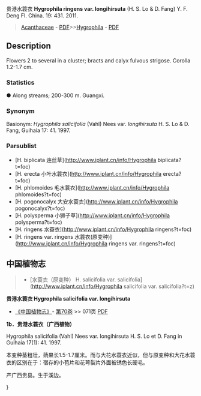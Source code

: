 贵港水蓑衣 **Hygrophila ringens var. longihirsuta** (H. S. Lo & D. Fang) Y. F. Deng Fl. China. 19: 431. 2011.

> [Acanthaceae](Acanthaceae-爵床科.md) - [PDF](http://www.iplant.cn/foc/pdf/Acanthaceae.pdf)>>[Hygrophila](http://www.iplant.cn/info/Hygrophila?t=foc) - [PDF](http://www.iplant.cn/foc/pdf/Hygrophila.pdf)

## Description

Flowers 2 to several in a cluster; bracts and calyx fulvous strigose. Corolla 1.2-1.7 cm.

### Statistics
● Along streams; 200-300 m. Guangxi.

### Synonym
Basionym: *Hygrophila salicifolia* (Vahl) Nees var. *longihirsuta* H. S. Lo & D. Fang, Guihaia 17: 41. 1997.



### Parsublist

* [H.  biplicata  连丝草](http://www.iplant.cn/info/Hygrophila biplicata?t=foc)
* [H.  erecta  小叶水蓑衣](http://www.iplant.cn/info/Hygrophila erecta?t=foc)
* [H.  phlomoides  毛水蓑衣](http://www.iplant.cn/info/Hygrophila phlomoides?t=foc)
* [H.  pogonocalyx  大安水蓑衣](http://www.iplant.cn/info/Hygrophila pogonocalyx?t=foc)
* [H.  polysperma  小狮子草](http://www.iplant.cn/info/Hygrophila polysperma?t=foc)
* [H.  ringens  水蓑衣](http://www.iplant.cn/info/Hygrophila ringens?t=foc)
* [H.  ringens var. ringens  水蓑衣(原变种)](http://www.iplant.cn/info/Hygrophila ringens var. ringens?t=foc)

## 中国植物志

> * [水蓑衣（原变种）  H.  salicifolia var. salicifolia](http://www.iplant.cn/info/Hygrophila salicifolia var. salicifolia?t=z)


**贵港水蓑衣 Hygrophila salicifolia var. longihirsuta**

* [《中国植物志》](http://www.iplant.cn/frps)- [第70卷](http://www.iplant.cn/frps/vol/70) >> 071页 [PDF](http://www.iplant.cn/frps/pdf/70/071.PDF)


**1b．贵港水蓑衣（广西植物）**

Hygrophila salicifolia (Vahl) Nees var. longihirsuta H. S. Lo et D. Fang in Guihaia 17(1): 41. 1997.

本变种茎粗壮，蒴果长1.5-1.7厘米。而与大花水蓑衣近似，但与原变种和大花水蓑衣的区别在于：宿存的小苞片和花萼裂片外面被锈色长硬毛。

产广西贵县。生于溪边。



}